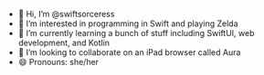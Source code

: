 - 👋 Hi, I’m @swiftsorceress
- 👀 I’m interested in programming in Swift and playing Zelda
- 🌱 I’m currently learning a bunch of stuff including SwiftUI, web development, and Kotlin
- 💞️ I’m looking to collaborate on an iPad browser called Aura
- 😄 Pronouns: she/her
<!--- ⚡ Fun fact: ...-->

<!---
swiftsorceress/swiftsorceress is a ✨ special ✨ repository because its `README.md` (this file) appears on your GitHub profile.
You can click the Preview link to take a look at your changes.
--->

